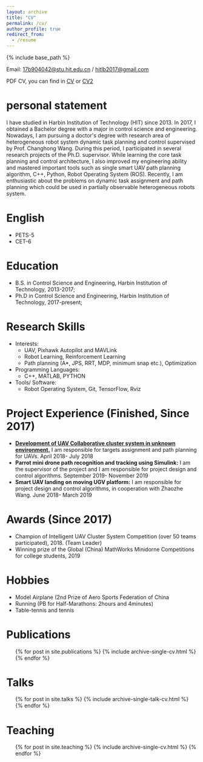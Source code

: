 ```yaml
---
layout: archive
title: "CV"
permalink: /cv/
author_profile: true
redirect_from:
  - /resume
---
```


{% include base_path %}

Email: 17b904042@stu.hit.edu.cn / hitlb2017@gmail.com

PDF CV, you can find in [CV](https://hitlb17.github.io/files/CV_BoLiu.pdf) or [CV2](https://hitlb17.github.io/files/CV_BoLiu2.pdf)

personal statement
======
I have studied in Harbin Institution of Technology (HIT) since 2013. In 2017, I obtained a Bachelor degree with a major in control science and engineering. Nowadays, I am pursuing a doctor's degree with research area of heterogeneous robot system dynamic task planning and control supervised by Prof. Changhong Wang. During this period, I participated in several research projects of the Ph.D. supervisor. While learning the core task planning and control architecture, I also improved my engineering ability and mastered important tools such as single smart UAV path planning algorithm, C++, Python, Robot Operating System (ROS). Recently, I am enthusiastic about the problems on dynamic task assignment and path planning which could be used in partially observable heterogeneous robots system.

English
======
* PETS-5
* CET-6

Education
======
* B.S. in Control Science and Engineering, Harbin Institution of Technology, 2013-2017;
* Ph.D in Control Science and Engineering, Harbin Institution of Technology, 2017-present;

Research Skills
======
* Interests:
  * UAV, Pixhawk Autopilot and MAVLink
  * Robot Learning, Reinforcement Learning
  * Path planning (A*, JPS, RRT, MDP, minimum snap etc.), Optimization
* Programming Languages:
  * C++, MATLAB, PYTHON
* Tools/ Software:
  * Robot Operating System, Git, TensorFlow, Rviz

Project Experience (Finished, Since 2017)
======
  *  [**Development of UAV Collaborative cluster system in unknown environment.**](https://github.com/HIT-AS-UAVs) I am responsible for targets assignment and path planning for UAVs. April 2018- July 2018
  * **Parrot mini drone path recognition and tracking using Simulink:** I am the supervisor of the project and I am responsible for project design and control algorithms. September 2019- November 2019
  * **Smart UAV landing on moving UGV platform:** I am responsible for project design and control algorithms, in cooperation with Zhaozhe Wang. June 2018- March 2019

Awards (Since 2017)
======
* Champion of Intelligent UAV Cluster System Competition (over 50 teams participated), 2018. (Team Leader)
* Winning prize of the Global (China) MathWorks Minidorne Competitions for college students, 2019

Hobbies
======
* Model Airplane (2nd Prize of Aero Sports Federation of China
* Running (PB for Half-Marathons: 2hours and 4minutes)
* Table-tennis and tennis

Publications
======
  <ul>{% for post in site.publications %}
    {% include archive-single-cv.html %}
  {% endfor %}</ul>
  
Talks
======
  <ul>{% for post in site.talks %}
    {% include archive-single-talk-cv.html %}
  {% endfor %}</ul>
  
Teaching
======
  <ul>{% for post in site.teaching %}
    {% include archive-single-cv.html %}
  {% endfor %}</ul>
  
